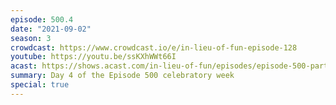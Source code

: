 ```yaml
---
episode: 500.4
date: "2021-09-02"
season: 3
crowdcast: https://www.crowdcast.io/e/in-lieu-of-fun-episode-128
youtube: https://youtu.be/ssKXhWWt66I
acast: https://shows.acast.com/in-lieu-of-fun/episodes/episode-500-part-iv-lisa-page-and-the-lisa-page-puppet
summary: Day 4 of the Episode 500 celebratory week
special: true
---
```

